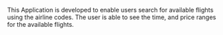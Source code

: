 This Application is developed to enable users search for available flights using the airline codes.
The user is able to see the time, and price ranges for the available flights.
